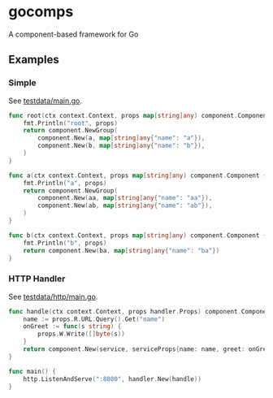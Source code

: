 # gocomps
A component-based framework for Go

## Examples

### Simple

See [testdata/main.go](testdata/main.go).

```go
func root(ctx context.Context, props map[string]any) component.Component {
	fmt.Println("root", props)
	return component.NewGroup(
		component.New(a, map[string]any{"name": "a"}),
		component.New(b, map[string]any{"name": "b"}),
	)
}

func a(ctx context.Context, props map[string]any) component.Component {
	fmt.Println("a", props)
	return component.NewGroup(
		component.New(aa, map[string]any{"name": "aa"}),
		component.New(ab, map[string]any{"name": "ab"}),
	)
}

func b(ctx context.Context, props map[string]any) component.Component {
	fmt.Println("b", props)
	return component.New(ba, map[string]any{"name": "ba"})
}
```

### HTTP Handler

See [testdata/http/main.go](testdata/http/main.go).

```go
func handle(ctx context.Context, props handler.Props) component.Component {
	name := props.R.URL.Query().Get("name")
	onGreet := func(s string) {
		props.W.Write([]byte(s))
	}
	return component.New(service, serviceProps{name: name, greet: onGreet})
}

func main() {
	http.ListenAndServe(":8080", handler.New(handle))
}
```
